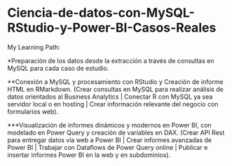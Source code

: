 # Ciencia-de-datos-con-MySQL-RStudio-y-Power-BI-Casos-Reales

My Learning Path:

 *Preparación de los datos desde la extracción a través de consultas en MySQL para cada caso de estudio.
 
 **Conexión a MySQL y procesamiento con RStudio y Creación de informe HTML en RMarkdown. (Crear consultas en MySQL para realizar análisis de datos orientados al Business Analytics | Conectar R con MySQL ya sea servidor local o en hosting | Crear información relevante del negocio con formularios web).
   
 ***Visualización de informes dinámicos y modernos en Power BI, con modelado en Power Query y creación de variables en DAX. (Crear API Rest para entregar datos vía web a Power BI | Crear informes avanzadas de Power BI | Trabajar con Dataflows de Power Query online | Publicar e insertar informes Power BI en la web y en subdominios).
 
 
 

